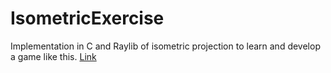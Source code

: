 # IsometricExercise
Implementation in C and Raylib of isometric projection to learn and develop a game like this.
[Link](https://pikuma.com/blog/isometric-projection-in-games)
